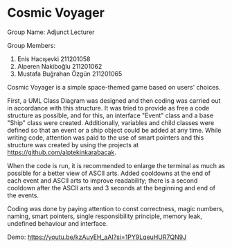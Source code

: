 # Cosmic Voyager
Group Name: Adjunct Lecturer

Group Members:
1) Enis Hacışevki 211201058
2) Alperen Nakiboğlu 211201062
3) Mustafa Buğrahan Özgün 211201065

Cosmic Voyager is a simple space-themed game based on users' choices.

First, a UML Class Diagram was designed and then coding was carried out in accordance with this structure.
It was tried to provide as free a code structure as possible, and for this, an interface "Event" class and a base "Ship" class were created.
Additionally, variables and child classes were defined so that an event or a ship object could be added at any time.
While writing code, attention was paid to the use of smart pointers and this structure was created by using the projects at https://github.com/alptekinkarabacak.

When the code is run, it is recommended to enlarge the terminal as much as possible for a better view of ASCII arts.
Added cooldowns at the end of each event and ASCII arts to improve readability; there is a second cooldown after the ASCII arts and 3 seconds at the beginning and end of the events.

Coding was done by paying attention to const correctness, magic numbers, naming, smart pointers, single responsibility principle, memory leak, undefined behaviour and interface.

Demo: https://youtu.be/kzAuyEH_aAI?si=1PY9LqeuHUR7QN9J